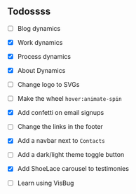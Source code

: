
## Todossss

- [ ] Blog dynamics
- [x] Work dynamics
- [x] Process dynamics
- [x] About Dynamics

- [ ] Change logo to SVGs
- [ ] Make the wheel `hover:animate-spin`
- [x] Add confetti on email signups
- [ ] Change the links in the footer

- [x] Add a navbar next to `Contacts`
- [ ] Add a dark/light theme toggle button

- [x] Add ShoeLace carousel to testimonies
- [ ] Learn using VisBug